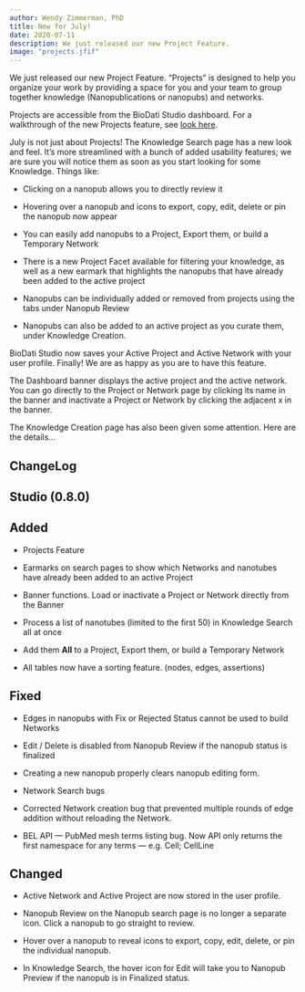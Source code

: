 ```yaml
---
author: Wendy Zimmerman, PhD
title: New for July!
date: 2020-07-11
description: We just released our new Project Feature.
image: "projects.jfif"
---
```


We just released our new Project Feature. “Projects” is designed to help you organize your work by providing a space for you and your team to group together knowledge (Nanopublications or nanopubs) and networks.

Projects are accessible from the BioDati Studio dashboard. For a walkthrough of the new Projects feature, see [look here](https://app.intercom.com/a/apps/q01vyayo/articles/articles/4169327/show).

July is not just about Projects! The Knowledge Search page has a new look and feel. It’s more streamlined with a bunch of added usability features; we are sure you will notice them as soon as you start looking for some Knowledge. Things like:

* Clicking on a nanopub allows you to directly review it

* Hovering over a nanopub and icons to export, copy, edit, delete or pin the nanopub now appear

* You can easily add nanopubs to a Project, Export them, or build a Temporary Network

* There is a new Project Facet available for filtering your knowledge, as well as a new earmark that highlights the nanopubs that have already been added to the active project

* Nanopubs can be individually added or removed from projects using the tabs under Nanopub Review

* Nanopubs can also be added to an active project as you curate them, under Knowledge Creation.

BioDati Studio now saves your Active Project and Active Network with your user profile. Finally! We are as happy as you are to have this feature.

The Dashboard banner displays the active project and the active network. You can go directly to the Project or Network page by clicking its name in the banner and inactivate a Project or Network by clicking the adjacent x in the banner.

The Knowledge Creation page has also been given some attention. Here are the details…

## ChangeLog

## Studio (0.8.0)

## Added

* Projects Feature

* Earmarks on search pages to show which Networks and nanotubes have already been added to an active Project

* Banner functions. Load or inactivate a Project or Network directly from the Banner

* Process a list of nanotubes (limited to the first 50) in Knowledge Search all at once

* Add them **All** to a Project, Export them, or build a Temporary Network

* All tables now have a sorting feature. (nodes, edges, assertions)

## Fixed

* Edges in nanopubs with Fix or Rejected Status cannot be used to build Networks

* Edit / Delete is disabled from Nanopub Review if the nanopub status is finalized

* Creating a new nanopub properly clears nanopub editing form.

* Network Search bugs

* Corrected Network creation bug that prevented multiple rounds of edge addition without reloading the Network.

* BEL API — PubMed mesh terms listing bug. Now API only returns the first namespace for any terms — e.g. Cell; CellLine

## Changed

* Active Network and Active Project are now stored in the user profile.

* Nanopub Review on the Nanopub search page is no longer a separate icon. Click a nanopub to go straight to review.

* Hover over a nanopub to reveal icons to export, copy, edit, delete, or pin the individual nanopub.

* In Knowledge Search, the hover icon for Edit will take you to Nanopub Preview if the nanopub is in Finalized status.

